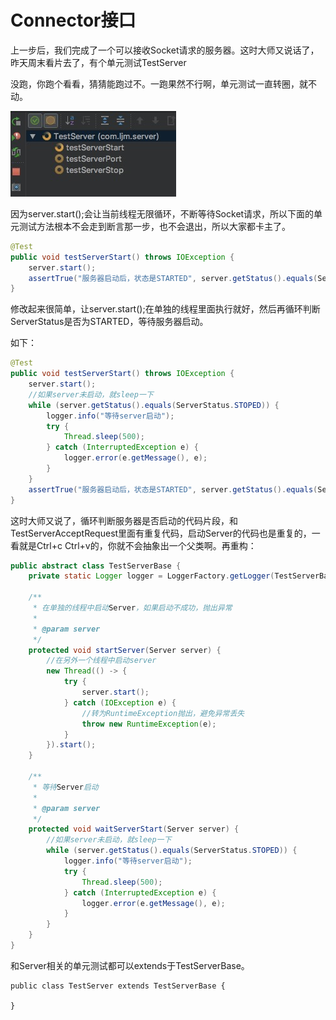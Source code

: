 # Connector接口

上一步后，我们完成了一个可以接收Socket请求的服务器。这时大师又说话了，昨天周末看片去了，有个单元测试TestServer

 没跑，你跑个看看，猜猜能跑过不。一跑果然不行啊，单元测试一直转圈，就不动。

![](/assets/unit-test-never-stop.jpg)

因为server.start\(\);会让当前线程无限循环，不断等待Socket请求，所以下面的单元测试方法根本不会走到断言那一步，也不会退出，所以大家都卡主了。

```java
@Test
public void testServerStart() throws IOException {
    server.start();
    assertTrue("服务器启动后，状态是STARTED", server.getStatus().equals(ServerStatus.STARTED));
}
```

修改起来很简单，让server.start\(\);在单独的线程里面执行就好，然后再循环判断ServerStatus是否为STARTED，等待服务器启动。

如下：

```java
@Test
public void testServerStart() throws IOException {  
    server.start();
    //如果server未启动，就sleep一下
    while (server.getStatus().equals(ServerStatus.STOPED)) {
        logger.info("等待server启动");
        try {
            Thread.sleep(500);
        } catch (InterruptedException e) {
            logger.error(e.getMessage(), e);
        }
    }
    assertTrue("服务器启动后，状态是STARTED", server.getStatus().equals(ServerStatus.STARTED));
}
```

这时大师又说了，循环判断服务器是否启动的代码片段，和TestServerAcceptRequest里面有重复代码，启动Server的代码也是重复的，一看就是Ctrl+c Ctrl+v的，你就不会抽象出一个父类啊。再重构：

```java
public abstract class TestServerBase {
    private static Logger logger = LoggerFactory.getLogger(TestServerBase.class);

    /**
     * 在单独的线程中启动Server，如果启动不成功，抛出异常
     *
     * @param server
     */
    protected void startServer(Server server) {
        //在另外一个线程中启动server
        new Thread(() -> {
            try {
                server.start();
            } catch (IOException e) {
                //转为RuntimeException抛出，避免异常丢失
                throw new RuntimeException(e);
            }
        }).start();
    }

    /**
     * 等待Server启动
     *
     * @param server
     */
    protected void waitServerStart(Server server) {
        //如果server未启动，就sleep一下
        while (server.getStatus().equals(ServerStatus.STOPED)) {
            logger.info("等待server启动");
            try {
                Thread.sleep(500);
            } catch (InterruptedException e) {
                logger.error(e.getMessage(), e);
            }
        }
    }
}
```

和Server相关的单元测试都可以extends于TestServerBase。

```
public class TestServer extends TestServerBase {

}
```



